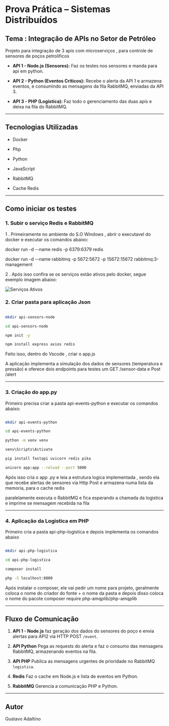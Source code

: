 # Prova Prática – Sistemas Distribuídos

## Tema : Integração de APIs no Setor de Petróleo

Projeto para integração de 3 apis com microserviços , para controle de sensores de poços petrolificos

- **API 1 - Node.js (Sensores):** Faz os testes nos sensores e manda para api em python.

- **API 2 - Python (Eventos Críticos):** Recebe o alerta da API 1 e armazena eventos, e consumindo as mensagens da fila RabbitMQ, enviadas da API 3.

- **API 3 - PHP (Logística):** Faz todo o gerenciamento das duas apis e deixa na fila do RabbitMQ.

---

## Tecnologias Utilizadas

- Docker

- Php

- Python

- JavaScript

- RabbitMQ

- Cache Redis

---

## Como iniciar os testes

### 1. Subir o serviço Redis e RabbitMQ

1 . Primeiramente no ambiente do S.O Windows , abrir o executavel do docker e executar os comandos abaixo:

docker run -d --name redis -p 6379:6379 redis

docker run -d --name rabbitmq -p 5672:5672 -p 15672:15672 rabbitmq:3-management

2 . Após isso confira se os serviços estão ativos pelo docker, segue exemplo imagem abaixo:

![Serviços Ativos](images/serviços_docker_iniciados.png)

### 2. Criar pasta para aplicação Json

```bash

mkdir api-sensors-node

cd api-sensors-node

npm init -y

npm install express axios redis

```

Feito isso, dentro do Vscode , criar o app.js

A aplicação implementa a simulação dos dados de sensores (temperatura e pressão) e oferece dois endpoints para testes um GET /sensor-data e Post /alert

---

### 3. Criação do app.py

Primeiro precisa criar a pasta api-events-python e executar os comandos abaixo:

```bash

mkdir api-events-python

cd api-events-python

python -m venv venv

venv\Scripts\Activate

pip install fastapi uvicorn redis pika

unicorn app:app --reload --port 5000

```

Após isso cria o app .py e leia a estrutura logica implementada , sendo ela que recebe alertas de sensores via Http Post e armazena numa lista da memoria, para o cache redis

paralelamente executa o RabbitMQ e fica esperando a chamada da logistica e imprime se mensagem recebida na fila

---

### 4. Aplicação da Logistica em PHP

Primeiro cria a pasta api-php-logistica e depois implementa os comandos abaixo

```bash

mkdir api-php-logistica

cd api-php-logistica

composer install

php -S localhost:8000

```

Após instalar o composer, ele vai pedir um nome para projeto, geralmente coloca o nome do criador do fonte + o nome da pasta e depois disso coloca o nome do pacote composer require php-amqplib/php-amqplib

---

## Fluxo de Comunicação

1. **API 1 - Node.js** faz geração dos dados do sensores do poço e envia alertas para API2 via HTTP POST `/event`.

2. **API Python** Pega as requests do alerta e faz o consumo das mensagens RabbitMQ, armazenando eventos na fila.

3. **API PHP** Publica as mensagens urgentes de prioridade no  RabbitMQ `logistica`.

4. **Redis** Faz o cache em Node.js e lista de eventos em Python.

5. **RabbitMQ** Gerencia a comunicação PHP e Python.

---

## Autor

Gustavo Adaltino
